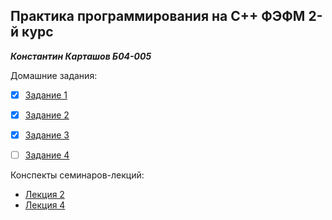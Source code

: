 ## Практика программирования на C++ ФЭФМ 2-й курс
***Константин Карташов Б04-005***

Домашние задания:
 - [x] [Задание 1](homework/hw1)
 - [x] [Задание 2](homework/hw2)
 - [x] [Задание 3](homework/hw3)
 - [ ] [Задание 4](homework/hw4)


Конспекты семинаров-лекций:
 - [Лекция 2](lessons/lesson2/lesson.md)
 - [Лекция 4](lessons/lesson4/lesson.md)